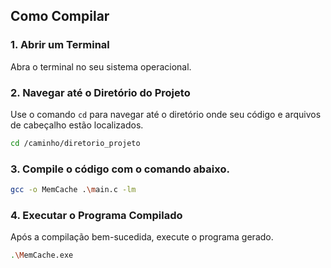 ## Como Compilar

### 1. Abrir um Terminal

Abra o terminal no seu sistema operacional.

### 2. Navegar até o Diretório do Projeto

Use o comando `cd` para navegar até o diretório onde seu código e arquivos de cabeçalho estão localizados.

```sh
cd /caminho/diretorio_projeto
```

### 3. Compile o código com o comando abaixo.

```sh
gcc -o MemCache .\main.c -lm

```

### 4. Executar o Programa Compilado
Após a compilação bem-sucedida, execute o programa gerado.

```sh
.\MemCache.exe

```
